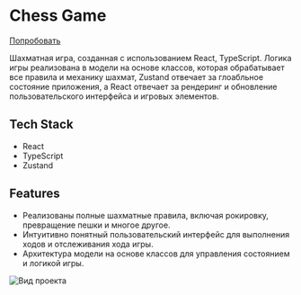 # Chess Game 
[Попробовать](https://cukenger.github.io/chess_OOP_react/)

Шахматная игра, созданная с использованием React, TypeScript. Логика игры реализована в модели на основе классов, которая обрабатывает все правила и механику шахмат, Zustand отвечает за глоабльное состояние приложения, а React отвечает за рендеринг и обновление пользовательского интерфейса и игровых элементов.


## Tech Stack
- React
- TypeScript
- Zustand

## Features

- Реализованы полные шахматные правила, включая рокировку, превращение пешки и многое другое.
- Интуитивно понятный пользовательский интерфейс для выполнения ходов и отслеживания хода игры.
- Архитектура модели на основе классов для управления состоянием и логикой игры.

![Вид проекта](https://github.com/CUKENGER/chess_OOP_react/src/assets/images/project_logo.png)
